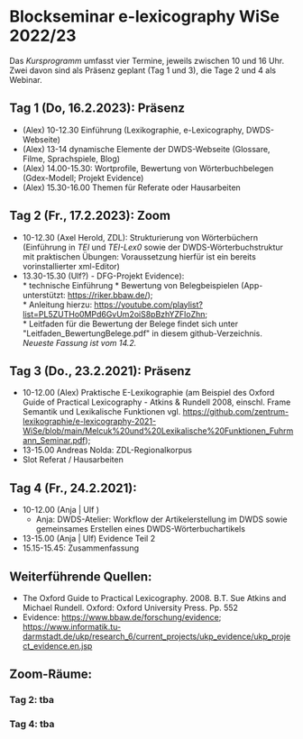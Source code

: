 #  Blockseminar e-lexicography WiSe 2022/23

Das *Kursprogramm* umfasst vier Termine, jeweils zwischen 10 und 16 Uhr.
Zwei davon sind als Präsenz geplant (Tag 1 und 3), die Tage 2 und 4 als Webinar.

## Tag 1 (Do, 16.2.2023): Präsenz
* (Alex) 10-12.30 Einführung (Lexikographie, e-Lexicography, DWDS-Webseite)
* (Alex) 13-14 dynamische Elemente der DWDS-Webseite (Glossare, Filme, Sprachspiele, Blog)
* (Alex) 14.00-15.30: Wortprofile, Bewertung von Wörterbuchbelegen (Gdex-Modell; Projekt Evidence) 
* (Alex) 15.30-16.00 Themen für Referate oder Hausarbeiten

## Tag 2 (Fr., 17.2.2023): Zoom
* 10-12.30 (Axel Herold, ZDL): Strukturierung von Wörterbüchern (Einführung in *TEI* und *TEI-Lex0* sowie der DWDS-Wörterbuchstruktur mit praktischen Übungen: Voraussetzung hierfür ist ein bereits vorinstallierter xml-Editor)
* 13.30-15.30 (Ulf?) - DFG-Projekt Evidence):  
        * technische Einführung
        * Bewertung von Belegbeispielen (App-unterstützt: https://riker.bbaw.de/);  
            * Anleitung hierzu: https://youtube.com/playlist?list=PL5ZUTHo0MPd6GvUm2oiS8pBzhYZFloZhn;  
            * Leitfaden für die Bewertung der Belege findet sich unter "Leitfaden_BewertungBelege.pdf" in diesem github-Verzeichnis. *Neueste Fassung ist vom 14.2.*

## Tag 3 (Do., 23.2.2021): Präsenz
* 10-12.00 (Alex) Praktische E-Lexikographie (am Beispiel des Oxford Guide of Practical Lexicography - Atkins & Rundell 2008, einschl. Frame Semantik und Lexikalische Funktionen vgl. https://github.com/zentrum-lexikographie/e-lexicography-2021-WiSe/blob/main/Melcuk%20und%20Lexikalische%20Funktionen_Fuhrmann_Seminar.pdf);
* 13-15.00 Andreas Nolda: ZDL-Regionalkorpus
* Slot Referat / Hausarbeiten

## Tag 4 (Fr., 24.2.2021):
* 10-12.00 (Anja | Ulf ) 
    * Anja: DWDS-Atelier: Workflow der Artikelerstellung im DWDS sowie gemeinsames Erstellen eines DWDS-Wörterbuchartikels
* 13-15.00 (Anja | Ulf) Evidence Teil 2
* 15.15-15.45: Zusammenfassung

## Weiterführende Quellen:
* The Oxford Guide to Practical Lexicography. 2008. B.T. Sue Atkins and Michael Rundell. Oxford: Oxford University Press. Pp. 552
* Evidence: https://www.bbaw.de/forschung/evidence; https://www.informatik.tu-darmstadt.de/ukp/research_6/current_projects/ukp_evidence/ukp_project_evidence.en.jsp


## Zoom-Räume:
### Tag 2: tba
### Tag 4: tba 
